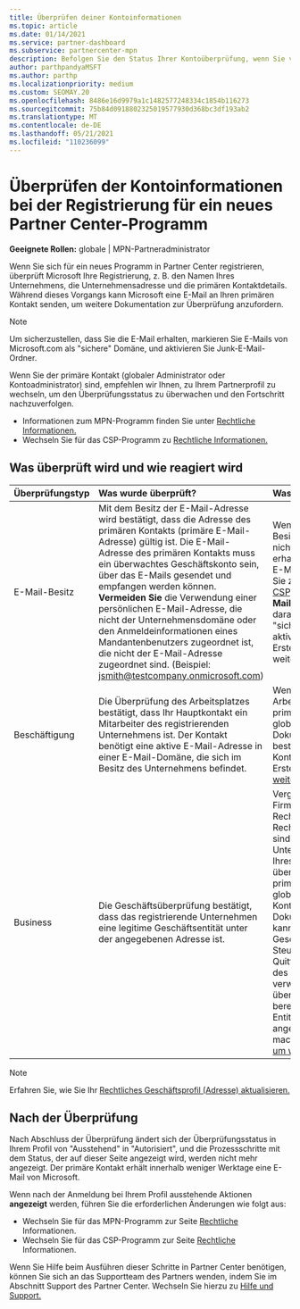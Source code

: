 ```yaml
---
title: Überprüfen deiner Kontoinformationen
ms.topic: article
ms.date: 01/14/2021
ms.service: partner-dashboard
ms.subservice: partnercenter-mpn
description: Befolgen Sie den Status Ihrer Kontoüberprüfung, wenn Sie versuchen, sich für ein neues Partner Center Programm zu registrieren. Erfahren Sie, wie Sie bei Bedarf zusätzliche Informationen bereitstellen.
author: parthpandyaMSFT
ms.author: parthp
ms.localizationpriority: medium
ms.custom: SEOMAY.20
ms.openlocfilehash: 8486e16d9979a1c1482577248334c1854b116273
ms.sourcegitcommit: 75b84d0918802325019577930d368bc3df193ab2
ms.translationtype: MT
ms.contentlocale: de-DE
ms.lasthandoff: 05/21/2021
ms.locfileid: "110236099"
---
```

# <a name="verify-your-account-information-when-you-enroll-in-a-new-partner-center-program"></a>Überprüfen der Kontoinformationen bei der Registrierung für ein neues Partner Center-Programm

**Geeignete Rollen:** globale | MPN-Partneradministrator

Wenn Sie sich für ein neues Programm in Partner Center registrieren, überprüft Microsoft Ihre Registrierung, z. B. den Namen Ihres Unternehmens, die Unternehmensadresse und die primären Kontaktdetails. Während dieses Vorgangs kann Microsoft eine E-Mail an Ihren primären Kontakt senden, um weitere Dokumentation zur Überprüfung anzufordern.

>[!NOTE]
>Um sicherzustellen, dass Sie die E-Mail erhalten, markieren Sie E-Mails von Microsoft.com als "sichere" Domäne, und aktivieren Sie Junk-E-Mail-Ordner.

Wenn Sie der primäre Kontakt (globaler Administrator oder Kontoadministrator) sind, empfehlen wir Ihnen, zu Ihrem Partnerprofil zu wechseln, um den Überprüfungsstatus zu überwachen und den Fortschritt nachzuverfolgen.

- Informationen zum MPN-Programm finden Sie unter [Rechtliche Informationen.](https://partner.microsoft.com/pcv/accountsettings/connectedpartnerprofile)
- Wechseln Sie für das CSP-Programm zu [Rechtliche Informationen.](https://partner.microsoft.com/pcv/accountsettings/partnerprofile)


## <a name="what-is-verified-and-how-to-respond"></a>Was überprüft wird und wie reagiert wird

|**Überprüfungstyp**   |**Was wurde überprüft?**   |**Was zu tun ist, wenn abgelehnt?**   |
|----------------------------|:-----------------------------------|:--------------------------------------|
|E-Mail-Besitz   |Mit dem Besitz der E-Mail-Adresse wird bestätigt, dass die Adresse des primären Kontakts (primäre E-Mail-Adresse) gültig ist. Die E-Mail-Adresse des primären Kontakts muss ein überwachtes Geschäftskonto sein, über das E-Mails gesendet und empfangen werden können. **Vermeiden Sie** die Verwendung einer persönlichen E-Mail-Adresse, die nicht der Unternehmensdomäne oder den Anmeldeinformationen eines Mandantenbenutzers zugeordnet ist, die nicht der E-Mail-Adresse zugeordnet sind. (Beispiel: jsmith@testcompany.onmicrosoft.com)  |Wenn Sie die E-Mail-Besitzüberprüfungs-E-Mail-Nachricht nicht innerhalb eines Geschäftstags erhalten, können Sie anfordern, dass die E-Mail erneut gesendet wird. Wechseln Sie zu Ihrer Profilseite für [MPN](https://partner.microsoft.com/pcv/accountsettings/connectedpartnerprofile) oder [CSP,](https://partner.microsoft.com/pcv/accountsettings/partnerprofile) und wählen Sie **Überprüfungs-E-Mail erneut senden** aus. Achten Sie darauf, E-Mails aus Microsoft.com als "sichere" Domäne zu kennzeichnen, und aktivieren Sie Junk-E-Mail-Ordner. Erstellen Sie [ein Supportticket,](https://partner.microsoft.com/dashboard/support/csp/servicerequests/create?stage=2&topicid=b818ac05-8091-44a0-f9b4-6bb008a1ef54)um weitere Unterstützung zu erhalten.|
|Beschäftigung |Die Überprüfung des Arbeitsplatzes bestätigt, dass Ihr Hauptkontakt ein Mitarbeiter des registrierenden Unternehmens ist. Der Kontakt benötigt eine aktive E-Mail-Adresse in einer E-Mail-Domäne, die sich im Besitz des Unternehmens befindet.|Wenn die Überprüfung des Arbeitsplatzes abgelehnt wird, muss der primäre Kontakt (normalerweise Ihr globaler Oder Kontoadministrator) eine Dokumentation bereitstellen, die bestätigt, dass die E-Mail-Domäne des Kontakts im Besitz des Arbeitgebers ist. Erstellen Sie ein [Supportticket, um weitere Unterstützung zu erhalten.](https://partner.microsoft.com/dashboard/support/csp/servicerequests/create?stage=2&topicid=c34a5c81-a111-476d-11a4-81c808c37a6b)|
|Business   | Die Geschäftsüberprüfung bestätigt, dass das registrierende Unternehmen eine legitime Geschäftsentität unter der angegebenen Adresse ist.|Vergewissern Sie sich, dass [](https://partner.microsoft.com/pcv/accountsettings/connectedpartnerprofile) der Firmenname und die Adresse in Ihrem Rechtlichen Geschäftsprofil frei von Rechtschreibfehlern und Abkürzungen sind. Sie müssen genau mit den Unternehmensregistrierungsdatensätzen Ihres formalen Unternehmens übereinstimmen. Microsoft bittet den primären Kontakt (normalerweise Ihren globalen Administrator oder Kontoadministrator) um eine offizielle Dokumentation. Bei der Dokumentation kann es sich um ein Geschäftsregistrierungs- oder Steuerregistrierungszertifikat oder eine Quittung aus dem Land bzw. der Stadt des Unternehmens gehen. Microsoft verwendet diese Dokumentation, um zu überprüfen, ob das Unternehmen berechtigt ist, unter diesem bestimmten Entitätsnamen und unter der angegebenen Adresse Geschäft zu machen. Erstellen Sie ein [Supportticket, um weitere Unterstützung zu erhalten.](https://partner.microsoft.com/dashboard/support/csp/servicerequests/create?stage=2&topicid=52ac28f3-d58f-99d9-9846-3df5a6477c54)|

> [!NOTE]
> Erfahren Sie, wie Sie Ihr [Rechtliches Geschäftsprofil (Adresse) aktualisieren.](update-your-partner-profile.md)

## <a name="after-verification"></a>Nach der Überprüfung

Nach Abschluss der Überprüfung ändert sich der Überprüfungsstatus in Ihrem Profil von "Ausstehend" in "Autorisiert", und die Prozessschritte mit dem Status, der auf dieser Seite angezeigt wird, werden nicht mehr angezeigt. Der primäre Kontakt erhält innerhalb weniger Werktage eine E-Mail von Microsoft. 

Wenn nach der Anmeldung bei Ihrem Profil ausstehende Aktionen **angezeigt** werden, führen Sie die erforderlichen Änderungen wie folgt aus:

- Wechseln Sie für das MPN-Programm zur Seite [Rechtliche](https://partner.microsoft.com/pcv/accountsettings/connectedpartnerprofile) Informationen.  
- Wechseln Sie für das CSP-Programm zur Seite [Rechtliche](https://partner.microsoft.com/pcv/accountsettings/partnerprofile) Informationen.

Wenn Sie Hilfe beim Ausführen dieser Schritte in Partner Center benötigen, können Sie sich an das Supportteam des Partners wenden, indem Sie im Abschnitt Support des Partner Center. Wechseln Sie hierzu zu [Hilfe und Support.](https://partner.microsoft.com/dashboard/support/servicerequests/create?stage=2&topicid=21655de7-7dbb-4927-33a2-f60f45feadf3)
